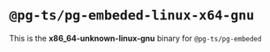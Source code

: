 # `@pg-ts/pg-embeded-linux-x64-gnu`

This is the **x86_64-unknown-linux-gnu** binary for `@pg-ts/pg-embeded`

